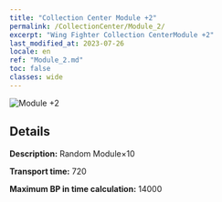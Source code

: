 ```yaml
---
title: "Collection Center Module +2"
permalink: /CollectionCenter/Module_2/
excerpt: "Wing Fighter Collection CenterModule +2"
last_modified_at: 2023-07-26
locale: en
ref: "Module_2.md"
toc: false
classes: wide
---
```



![Module +2](/images/cc/CC_Module_2.png)

## Details

  **Description:** Random Module×10

  **Transport time:** 720

  **Maximum BP in time calculation:** 14000

